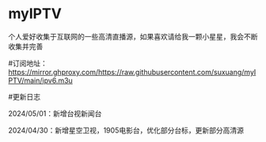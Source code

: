 # myIPTV
个人爱好收集于互联网的一些高清直播源，如果喜欢请给我一颗小星星，我会不断收集并完善

#订阅地址：https://mirror.ghproxy.com/https://raw.githubusercontent.com/suxuang/myIPTV/main/ipv6.m3u

#更新日志

2024/05/01：新增台视新闻台

2024/04/30：新增星空卫视，1905电影台，优化部分台标，更新部分高清源


